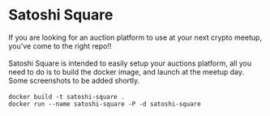 # Satoshi Square

If you are looking for an auction platform to use at your next crypto meetup,
you've come to the right repo!! <br><br>
Satoshi Square is intended to easily setup your auctions platform, all you need
to do is to build the docker image, and launch at the meetup day. <br>
Some screenshots to be added shortly. <br><br>
`docker build -t satoshi-square .` <br>
`docker run --name satoshi-square -P -d satoshi-square`

